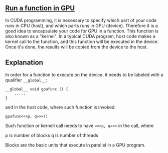 ## [Run a function in GPU](#intro)
In CUDA programming, it is necessary to specify which part of your code runs in CPU (host), and which parts runs in 
GPU (device). Therefore it is a good idea to encapsulate your code for GPU in a function. This function is also known as a "kernel". In a typical CUDA program, host code makes a kernel call to the function, and this function will be executed in the device. Once it's done, the results will be copied from the device to the host.

## Explanation
In order for a function to execute on the device, it needs to be labeled with a qualifier `__global__`:

```
__global__ void gpufunc () {
    .....
}
```

and in the host code, where such function is invoked:

```
gpufunc<<<p, q>>>()
```
Such function or kernell call needs to have `<<<p, q>>>` in the call, where

p is number of blocks
q is number of threads

Blocks are the basic units that execute in parallel in a GPU program.
